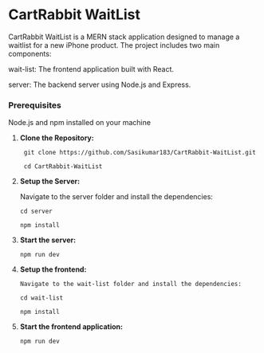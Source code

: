 # CartRabbit WaitList

CartRabbit WaitList is a MERN stack application designed to manage a waitlist for a new iPhone product. The project includes two main components:

 wait-list: The frontend application built with React.
 
 server: The backend server using Node.js and Express.

### Prerequisites
 Node.js and npm installed on your machine

 1. **Clone the Repository:**
    
         git clone https://github.com/Sasikumar183/CartRabbit-WaitList.git
  
         cd CartRabbit-WaitList
    
 2. **Setup the Server:**
    
       Navigate to the server folder and install the dependencies:

        cd server
 
        npm install

3. **Start the server:**

       npm run dev

5. **Setup the frontend:**
 
       Navigate to the wait-list folder and install the dependencies:

       cd wait-list

       npm install
   
6. **Start the frontend application:**

       npm run dev
